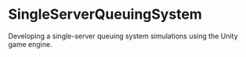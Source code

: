 # SingleServerQueuingSystem
 Developing a single-server queuing system simulations using the Unity game engine.
